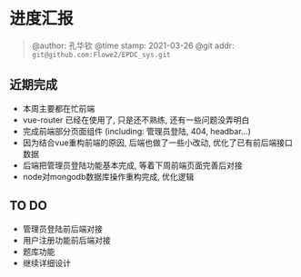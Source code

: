 # 进度汇报
> @author: 孔华钦
> @time stamp: 2021-03-26
> @git addr: `git@github.com:Flowe2/EPDC_sys.git`

## 近期完成
* 本周主要都在忙前端
* vue-router 已经在使用了, 只是还不熟练, 还有一些问题没弄明白
* 完成前端部分页面组件 (including: 管理员登陆, 404, headbar...)
* 因为结合vue重构前端的原因, 后端也做了一些小改动, 优化了已有前后端接口数据
* 后端把管理员登陆功能基本完成, 等着下周前端页面完善后对接
* node对mongodb数据库操作重构完成, 优化逻辑

## TO DO
* 管理员登陆前后端对接
* 用户注册功能前后端对接
* 题库功能
* 继续详细设计